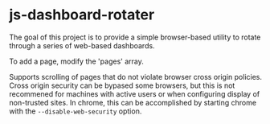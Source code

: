 js-dashboard-rotater
====================

The goal of this project is to provide a simple browser-based utility to rotate through a series of web-based dashboards.

To add a page, modify the 'pages' array.

Supports scrolling of pages that do not violate browser cross origin policies.  Cross origin security can be bypased some browsers, but this is not recommened for machines with active users or when configuring display of non-trusted sites. In chrome, this can be accomplished by starting chrome with the `--disable-web-security` option.